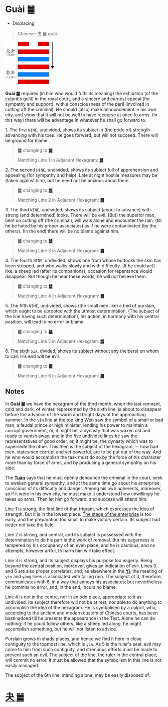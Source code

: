 # Guài ䷪

* Displacing

> Chinese: 夬 ䷪ guài

<a id="p-151"></a>

<img src="shapes/43.10.jpg" width=160 alt="夬">

**Guài ䷪** requires (in him who would fulfil its meaning) the exhibition (of the culprit's guilt) in the royal court, and a sincere and earnest appeal (for sympathy and support), with a consciousness of the peril (involved in cutting off the criminal). He should (also) make announcement in his own city, and show that it will not be well to have recourse at once to arms. (In this way) there will be advantage in whatever he shall go forward to.

<a id="p-152"></a>

1.<a name="43.1"></a> The first `NINE`, undivided, shows its subject in (the pride of) strength advancing with his toes. He goes forward, but will not succeed. There will be ground for blame.

> **䷪** changing to [**䷛**](e5a4a7e8bf87daguo.md)

> Matching Line 1 in Adjacent Hexagram: [**䷫**](e5a7a4gou.md#44.1)

2.<a name="43.2"></a> The second `NINE`, undivided, shows its subject full of apprehension and appealing (for sympathy and help). Late at night hostile measures may be (taken against him), but he need not be anxious about them.

> **䷪** changing to [**䷰**](e99da9ge.md)

> Matching Line 2 in Adjacent Hexagram: [**䷫**](e5a7a4gou.md#44.2)

3.<a name="43.3"></a> The third `NINE`, undivided, shows its subject (about to advance) with strong (and determined) looks. There will be evil. (But) the superior man, bent on cutting off (the criminal), will walk alone and encounter the rain, (till he be hated by his proper associates) as if he were contaminated (by the others). (In the end) there will be no blame against him.

> **䷪** changing to [**䷹**](e58591dui.md)

> Matching Line 3 in Adjacent Hexagram: [**䷫**](e5a7a4gou.md#44.3)

4.<a name="43.4"></a> The fourth `NINE`, undivided, shows one from whose buttocks the skin has been stripped, and who walks slowly and with difficulty. (If he could act) like. a sheep led (after its companions), occasion for repentance would disappear. But though he hear these words, he will not believe them.

> **䷪** changing to [**䷄**](e99c80xu.md)

> Matching Line 4 in Adjacent Hexagram: [**䷫**](e5a7a4gou.md#44.4)

5.<a name="43.5"></a> The fifth `NINE`, undivided, shows (the small men like) a bed of purslain, which ought to be uprooted with the utmost determination. (The subject of the line having such determination), his action, in harmony with his central position, will lead to no error or blame.

> **䷪** changing to [**䷡**](e5a4a7e5a3aedazhuang.md)

> Matching Line 5 in Adjacent Hexagram: [**䷫**](e5a7a4gou.md#44.5)

6.<a name="43.6"></a> The sixth `SIX`, divided, shows its subject without any (helpers) on whom to call. His end will be evil.

> **䷪** changing to [**䷀**](e4b9beqian.md)

> Matching Line 6 in Adjacent Hexagram: [**䷫**](e5a7a4gou.md#44.6)

## Notes

In **Guài ䷪** we have the hexagram of the third month, when the last remnant, cold and dark, of winter, represented by the sixth line, is about to disappear before the advance of the warm and bright days of the approaching summer. In the `yīn` line at the top [king Wén](https://en.wikipedia.org/wiki/King_Wen_of_Zhou) saw the symbol of a small or bad man, a feudal prince or high minister, lending his power to maintain a corrupt government, or, it might be, a dynasty that was waxen old and ready to vanish away; and in the five undivided lines he saw the representatives of good order, or, it might be, the dynasty which was to supersede the other. This then is the subject of the hexagram, -- how bad men, statesmen corrupt and yet powerful, are to be put out of the way. And he who would accomplish the task must do so by the force of his character more than by force of arms, and by producing a general sympathy on his side.

The [**Tuàn**](https://en.wikipedia.org/wiki/Ten_Wings) says that he must openly denounce the criminal in the court, seek to awaken general sympathy, and at the same time go about his enterprise, conscious of its difficulty and danger. Among his own adherents, moreover, as if it were in his own city, he must make it understood how unwillingly he takes up arms. Then let him go forward, and success will attend him.

Line 1 is strong, the first line of that trigram, which expresses the idea of strength. But it is in the lowest place. [The stage of the enterprise](e5a7a4gou.md#p-154) is too early, and the preparation too small to make victory certain. Its subject had better not take the field.

Line 2 is strong, and central, and its subject is possessed with the determination to do his part in the work of removal. But his eagerness is tempered by his occupancy of an even place; and he is cautious, and no attempts, however artful, to harm him will take effect.

Line 3 is strong, and its subject displays his purpose too eagerly. Being beyond the central position, moreover, gives an indication of evil. Lines 3 and 6 are also proper correlates; and, as elsewhere in the [**Yì**](https://en.wikipedia.org/wiki/I_Ching), the meeting of `yīn` and `yáng` lines is associated with falling rain. The subject of 3, therefore, communicates with 6, in a way that annoys his associates; but nevertheless he commits no error, and, in the end, incurs no blame.

Line 4 is not in the centre, nor in an odd place, appropriate to it as undivided. Its subject therefore will not be at rest, nor able to do anything to accomplish the idea of the hexagram. He is symbolised by a culprit, who, according to the ancient and modern custom of Chinese courts, has been bastinadoed till he presents the appearance in the Text. Alone he can do nothing; if he could follow others, like a sheep led along, he might accomplish something, but he will not listen to advice.

Purslain grows in shady places, and hence we find it here in close contiguity to the topmost line, which is `yīn`. As 5 is the ruler's seat, evil may come to him from such contiguity, and strenuous efforts must be made to prevent such an evil. The subject of the line, the ruler in the central place, will commit no error. It must be allowed that the symbolism in this line is not easily managed.

The subject of the 6th line, standing alone, may be easily disposed of.

# [夬 ䷪](e5a4acguai_cn.md)
